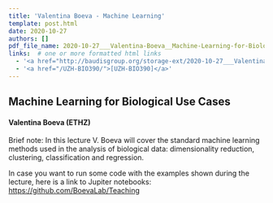 ```yaml
---
title: 'Valentina Boeva - Machine Learning'
template: post.html
date: 2020-10-27
authors: []
pdf_file_name: 2020-10-27___Valentina-Boeva__Machine-Learning-for-Biological-Use-Cases__UZH-BIO390-HS20-lecture-07.pdf
links:  # one or more formatted html links
  - '<a href="http://baudisgroup.org/storage-ext/2020-10-27___Valentina-Boeva__Machine-Learning__UZH-BIO390-HS20-lecture-07-recording.mp4" target="_blank">[Lecture Recording] (278MB .mp4)</a>'
  - '<a href="/UZH-BIO390/">[UZH-BIO390]</a>'
---
```


## Machine Learning for Biological Use Cases
#### Valentina Boeva (ETHZ)

Brief note: In this lecture V. Boeva will cover the standard machine learning methods used in the analysis of biological data: dimensionality reduction, clustering, classification and regression.

<!--more-->

In case you want to run some code with the examples shown during the lecture, here is a link to Jupiter notebooks: <https://github.com/BoevaLab/Teaching>
